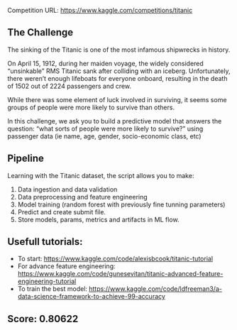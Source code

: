 Competition URL: https://www.kaggle.com/competitions/titanic

## The Challenge
The sinking of the Titanic is one of the most infamous shipwrecks in history.

On April 15, 1912, during her maiden voyage, the widely considered “unsinkable” RMS Titanic sank after colliding with an iceberg. Unfortunately, there weren’t enough lifeboats for everyone onboard, resulting in the death of 1502 out of 2224 passengers and crew.

While there was some element of luck involved in surviving, it seems some groups of people were more likely to survive than others.

In this challenge, we ask you to build a predictive model that answers the question: “what sorts of people were more likely to survive?” using passenger data (ie name, age, gender, socio-economic class, etc)

## Pipeline
Learning with the Titanic dataset, the script allows you to make:
1. Data ingestion and data validation
2. Data preprocessing and feature engineering
3. Model training (random forest with previously fine tunning parameters)
4. Predict and create submit file.
5. Store models, params, metrics and artifacts in ML flow.

## Usefull tutorials:
* To start: https://www.kaggle.com/code/alexisbcook/titanic-tutorial
* For advance feature engineering: https://www.kaggle.com/code/gunesevitan/titanic-advanced-feature-engineering-tutorial
* To train the best model: https://www.kaggle.com/code/ldfreeman3/a-data-science-framework-to-achieve-99-accuracy

## Score: 0.80622